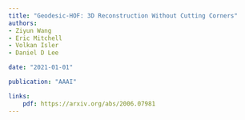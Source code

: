 ```yaml
---
title: "Geodesic-HOF: 3D Reconstruction Without Cutting Corners"
authors:
- Ziyun Wang
- Eric Mitchell
- Volkan Isler
- Daniel D Lee

date: "2021-01-01"

publication: "AAAI"

links:
    pdf: https://arxiv.org/abs/2006.07981
---
```

